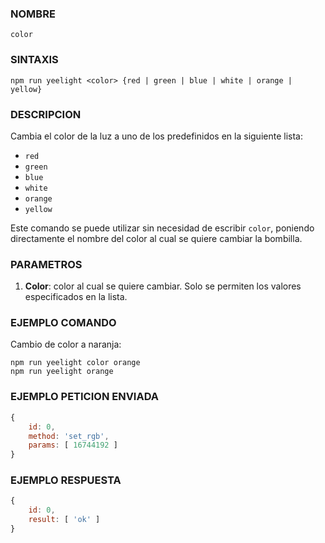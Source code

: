 ### NOMBRE
    color


### SINTAXIS
```shell
npm run yeelight <color> {red | green | blue | white | orange | yellow}
```

### DESCRIPCION
Cambia el color de la luz a uno de los predefinidos en la siguiente lista:
- `red`
- `green`
- `blue`
- `white`
- `orange`
- `yellow`

Este comando se puede utilizar sin necesidad de escribir `color`, poniendo directamente el nombre del color al cual se quiere cambiar la bombilla.


### PARAMETROS
1. **Color**: color al cual se quiere cambiar. Solo se permiten los valores especificados en la lista.


### EJEMPLO COMANDO
Cambio de color a naranja:
```shell
npm run yeelight color orange
npm run yeelight orange
```

### EJEMPLO PETICION ENVIADA
```javascript
{
    id: 0, 
    method: 'set_rgb', 
    params: [ 16744192 ] 
}
```


### EJEMPLO RESPUESTA
```javascript
{
    id: 0, 
    result: [ 'ok' ] 
}
    
    
